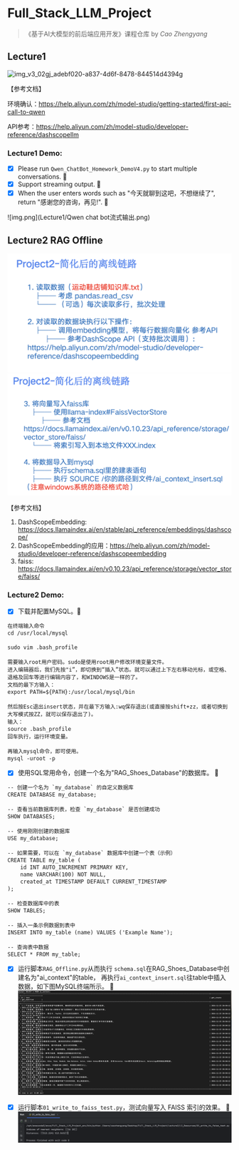 # Full_Stack_LLM_Project


>《基于AI大模型的前后端应用开发》课程仓库 by *Cao Zhengyang*

## Lecture1 

![img_v3_02gj_adebf020-a837-4d6f-8478-844514d4394g](https://github.com/user-attachments/assets/fbe54e38-bd35-4de3-9d9e-30f50d50c3de)

【参考文档】

环境确认：https://help.aliyun.com/zh/model-studio/getting-started/first-api-call-to-qwen

API参考：https://help.aliyun.com/zh/model-studio/developer-reference/dashscopellm

### Lecture1 Demo:

- [x] Please run `Qwen_ChatBot_Homework_DemoV4.py` to start multiple conversations. :tada:
- [x] Support streaming output. :tada:
- [x] When the user enters words such as "今天就聊到这吧，不想继续了", return "感谢您的咨询，再见!". :tada:

![img.png](Lecture1/Qwen chat bot流式输出.png)




## Lecture2 RAG Offline

![离线链路1-2.png](Lecture2/L2_Resources/%E7%A6%BB%E7%BA%BF%E9%93%BE%E8%B7%AF1-2.png)
![离线链路3-4.png](Lecture2/L2_Resources/%E7%A6%BB%E7%BA%BF%E9%93%BE%E8%B7%AF3-4.png)

【参考文档】

1. DashScopeEmbedding: https://docs.llamaindex.ai/en/stable/api_reference/embeddings/dashscope/
2. DashScopeEmbedding的应用：https://help.aliyun.com/zh/model-studio/developer-reference/dashscopeembedding
3. faiss: https://docs.llamaindex.ai/en/v0.10.23/api_reference/storage/vector_store/faiss/

### Lecture2 Demo:
- [x] 下载并配置MySQL。:tada:
```
在终端输入命令
cd /usr/local/mysql

sudo vim .bash_profile

需要输入root用户密码。sudo是使用root用户修改环境变量文件。
进入编辑器后，我们先按"i”，即切换到“插入”状态。就可以通过上下左右移动光标，或空格、退格及回车等进行编辑内容了，和WINDOWS是一样的了。
文档的最下方输入：
export PATH=${PATH}:/usr/local/mysql/bin

然后按Esc退出insert状态，并在最下方输入:wq保存退出(或直接按shift+zz，或者切换到大写模式按ZZ，就可以保存退出了)。
输入：
source .bash_profile
回车执行，运行环境变量。

再输入mysql命令，即可使用。
mysql -uroot -p
```

- [x] 使用SQL常用命令，创建一个名为"RAG_Shoes_Database"的数据库。 :tada:
```
-- 创建一个名为 `my_database` 的自定义数据库
CREATE DATABASE my_database;

-- 查看当前数据库列表，检查 `my_database` 是否创建成功
SHOW DATABASES;

-- 使用刚刚创建的数据库
USE my_database;

-- 如果需要，可以在 `my_database` 数据库中创建一个表（示例）
CREATE TABLE my_table (
    id INT AUTO_INCREMENT PRIMARY KEY,
    name VARCHAR(100) NOT NULL,
    created_at TIMESTAMP DEFAULT CURRENT_TIMESTAMP
);

-- 检查数据库中的表
SHOW TABLES;

-- 插入一条示例数据到表中
INSERT INTO my_table (name) VALUES ('Example Name');

-- 查询表中数据
SELECT * FROM my_table;
```

- [x] 运行脚本`RAG_Offline.py`从而执行 `schema.sql`在RAG_Shoes_Database中创建名为"ai_context"的table，
再执行`ai_context_insert.sql`往table中插入数据，如下图MySQL终端所示。 :tada:
![RAG_Shoes_Database图片.png](Lecture2/L2_Resources/RAG_Shoes_Database%E5%9B%BE%E7%89%87.png)

- [x] 运行脚本`01_write_to_faiss_test.py`，测试向量写入 FAISS 索引的效果。 :tada:
![faiss测试结果图片.png](Lecture2/L2_Resources/faiss%E6%B5%8B%E8%AF%95%E7%BB%93%E6%9E%9C%E5%9B%BE%E7%89%87.png)